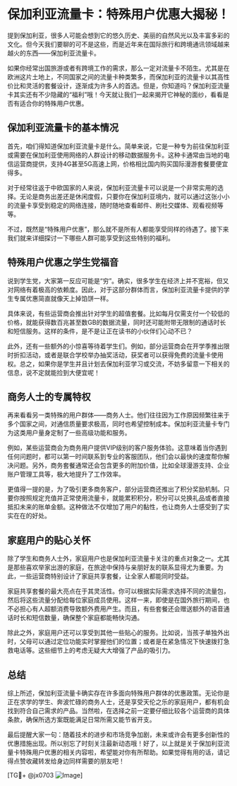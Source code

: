 # 保加利亚流量卡：特殊用户优惠大揭秘！

提到保加利亚，很多人可能会想到它的悠久历史、美丽的自然风光以及丰富多彩的文化。但今天我们要聊的可不是这些，而是近年来在国际旅行和跨境通讯领域越来越火的东西——保加利亚流量卡。

如果你经常出国旅游或者有跨境工作的需求，那么一定对流量卡不陌生。尤其是在欧洲这片土地上，不同国家之间的流量卡种类繁多，而保加利亚的流量卡以其高性价比和灵活的套餐设计，逐渐成为许多人的首选。但是，你知道吗？保加利亚流量卡其实还有不少隐藏的“福利”哦！今天就让我们一起来揭开它神秘的面纱，看看是否有适合你的特殊用户优惠。

## 保加利亚流量卡的基本情况

首先，咱们得知道保加利亚流量卡是什么。简单来说，它是一种专为前往保加利亚或需要在保加利亚使用网络的人群设计的移动数据服务卡。这种卡通常由当地的电信运营商提供，支持4G甚至5G高速上网，价格相比国内购买国际漫游套餐要便宜得多。

对于经常往返于中欧国家的人来说，保加利亚流量卡可以说是一个非常实用的选择。无论是商务出差还是休闲度假，只要你在保加利亚境内，就可以通过这张小小的流量卡享受到稳定的网络连接，随时随地查看邮件、刷社交媒体、观看视频等等。

不过，既然是“特殊用户优惠”，那么就不是所有人都能享受同样的待遇了。接下来我们就来详细探讨一下哪些人群可能享受到这些特别的福利。

## 特殊用户优惠之学生党福音

说到学生党，大家第一反应可能是“穷”。确实，很多学生在经济上并不宽裕，但又对网络有着极高的依赖度。因此，对于这部分群体而言，保加利亚流量卡提供的学生专属优惠简直就像天上掉馅饼一样。

具体来说，有些运营商会推出针对学生的超值套餐。比如每月仅需支付一个较低的价格，就能获得数百兆甚至数GB的数据流量，同时还可能附带无限制的通话时长和短信服务。这样的条件，是不是让正在读书的小伙伴们心动不已？

此外，还有一些额外的小惊喜等待着学生们。例如，部分运营商会在开学季推出限时折扣活动，或者是联合学校举办抽奖活动，获奖者可以获得免费的流量卡使用权。总之，如果你是学生并且计划去保加利亚学习或交流，不妨多留意一下相关的信息，说不定就能捡到大便宜呢！

## 商务人士的专属特权

再来看看另一类特殊的用户群体——商务人士。他们往往因为工作原因频繁往来于多个国家之间，对通信质量要求极高，同时也希望控制成本。保加利亚流量卡专门为这类用户量身定制了一些高级功能和服务。

例如，某些运营商会为商务用户提供VIP级别的客户服务体验。这意味着当你遇到任何问题时，都可以第一时间联系到专业的客服团队，他们会以最快的速度帮你解决问题。另外，商务套餐通常还会包含更多的附加价值，比如全球漫游支持、企业账户管理工具等，极大地提升了工作效率。

更值得一提的是，为了吸引更多商务客户，部分运营商还推出了积分奖励机制。只要你按照规定充值并正常使用流量卡，就能累积积分，积分可以兑换礼品或者直接抵扣未来的账单金额。这种做法不仅增加了用户的黏性，也让商务人士感受到了实实在在的好处。

## 家庭用户的贴心关怀

除了学生和商务人士外，家庭用户也是保加利亚流量卡关注的重点对象之一。尤其是那些喜欢举家出游的家庭，在旅途中保持与亲朋好友的联系显得尤为重要。为此，一些运营商特别设计了家庭共享套餐，让全家人都能同时受益。

家庭共享套餐的最大亮点在于其灵活性。你可以根据实际需求选择不同的流量包，然后将这些流量分配给每位家庭成员使用。这样一来，即使是在国外旅行期间，也不必担心有人超额消费导致额外费用产生。而且，有些套餐还会赠送额外的语音通话时长和短信数量，确保整个家庭都能畅快沟通。

除此之外，家庭用户还可以享受到其他一些贴心的服务。比如说，当孩子单独外出时，父母可以通过定位功能实时掌握他们的位置；或者是在紧急情况下快速拨打急救电话等。这些细节上的考虑无疑大大增强了产品的吸引力。

## 总结

综上所述，保加利亚流量卡确实存在许多面向特殊用户群体的优惠政策。无论你是正在求学的学生、奔波忙碌的商务人士，还是享受天伦之乐的家庭用户，都有机会找到符合自己需求的产品。当然啦，在选择之前一定要仔细比较各个运营商的具体条款，确保所选方案既能满足日常所需又能节省开支。

最后提醒大家一句：随着技术的进步和市场竞争加剧，未来或许会有更多创新性的优惠措施出现。所以别忘了时刻关注最新动态哦！好了，以上就是关于保加利亚流量卡特殊用户优惠的相关内容啦，希望能对你有所帮助。如果觉得有用的话，请记得点赞收藏转发给身边同样需要的朋友吧！

[TG💪+ @jx0703 ![Image](https://github.com/user-attachments/assets/dbca1d08-cadb-493c-b0ec-ad6f7a83f270)]